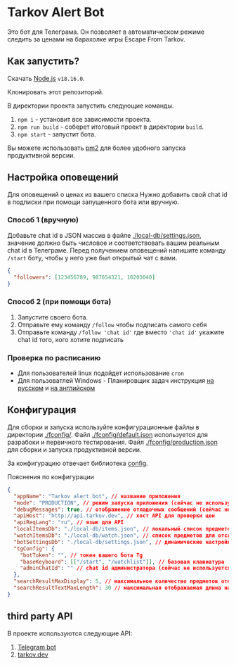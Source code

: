 # Tarkov Alert Bot

Это бот для Телеграма. Он позволяет в автоматическом режиме следить за ценами на барахолке игры Escape From Tarkov.

## Как запустить?

Скачать [Node.js](https://nodejs.org/) `v18.16.0`.

Клонировать этот репозиторий.

В директории проекта запустить следующие команды.

1. `npm i` - установит все зависимости проекта.
2. `npm run build` - соберет итоговый проект в директории `build`.
3. `npm start` - запустит бота.

Вы можете использовать [pm2](https://www.npmjs.com/package/pm2) для более удобного запуска продуктивной версии.

## Настройка оповещений

Для оповещений о ценах из вашего списка
Нужно добавить свой chat id в подписки при помощи запущенного бота или вручную.

### Способ 1 (вручную)

Добавьте chat id в JSON массив в файле [./local-db/settings.json](./local-db/settings.json), значение должно быть числовое и соответствовать вашим реальным chat id в Телеграме. Перед получением оповещений напишите команду `/start` боту, чтобы у него уже был открытый чат с вами.

```json
{
  "followers": [123456789, 987654321, 10203040]
}
```

### Способ 2 (при помощи бота)

1. Запустите своего бота.
1. Отправьте ему команду `/follow` чтобы подписать самого себя
1. Отправьте команду `/follow 'chat id'` где вместо `'chat id'` укажите chat id того, кого хотите подписать

### Проверка по расписанию

- Для пользователей linux подойдет использование `cron`
- Для пользоватлей Windows - Планировщик задач инструкция [на русском](https://pc.ru/docs/windows/task-scheduler) и [на английском](https://www.windowscentral.com/how-create-automated-task-using-task-scheduler-windows-10)

## Конфигурация

Для сборки и запуска используйте конфигурационные файлы в директории [./fconfig/](./config/).
Файл [./fconfig/default.json](./config/default.json) используется для разрабоки и первичного тестирования.
Файл [./fconfig/production.json](./config/production.json) для сборки и запуска продуктивной версии.

За конфигурацию отвечает библиотека [config](https://www.npmjs.com/package/config).

Пояснения по конфигурации

```json
{
  "appName": "Tarkov alert bot", // название приложения
  "mode": "PRODUCTION", // режим запуска приложения (сейчас не используется)
  "debugMessages": true, // отображение отладочных сообщений (сейчас не используется)
  "apiHost": "http://api.tarkov.dev", // хост API для проверки цен
  "apiReqLang": "ru", // язык для API
  "localItemsDb": "./local-db/items.json", // локальный список предметов (сейчас не используется)
  "watchItemsDb": "./local-db/watch.json", // список предметов для отслеживания
  "botSettingsDb": "./local-db/settings.json", // динамические настройки
  "tgConfig": {
    "botToken": "", // токен вашего бота Tg
    "baseKeyboard": [["/start", "/watchlist"]], // базовая клавиатура
    "adminChatId": "" // chat id администратора (сейчас не используется)
  },
  "searchResultMaxDisplay": 5, // максимальное количество предметов отображаемое в команде поиска
  "searchResultTextMaxLength": 30 // максимальная отображаемая длина названия предмета
}
```

## third party API

В проекте используются следующие API:

1. [Telegram bot](https://core.telegram.org/bots/api)
1. [tarkov.dev](https://tarkov.dev/api/)
